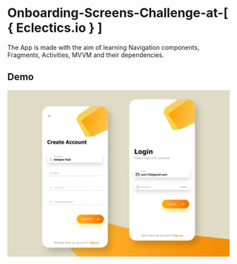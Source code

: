 # Onboarding-Screens-Challenge-at-[ { Eclectics.io } ]
The App is made with the aim of learning Navigation components, Fragments, Activities, MVVM and their dependencies.

## Demo
<p float="left">
<img src="dribbble_shot_hd_-_16_4x.jpg" width=600/>
</p>











